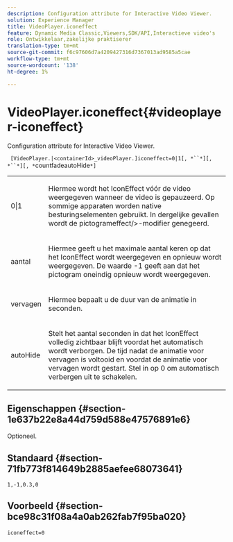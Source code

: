 ```yaml
---
description: Configuration attribute for Interactive Video Viewer.
solution: Experience Manager
title: VideoPlayer.iconeffect
feature: Dynamic Media Classic,Viewers,SDK/API,Interactieve video's
role: Ontwikkelaar,zakelijke praktiserer
translation-type: tm+mt
source-git-commit: f6c97606d7a4209427316d7367013ad9585a5cae
workflow-type: tm+mt
source-wordcount: '138'
ht-degree: 1%

---
```



# VideoPlayer.iconeffect{#videoplayer-iconeffect}

Configuration attribute for Interactive Video Viewer.

` [VideoPlayer.|<containerId>_videoPlayer.]iconeffect=0|1[, *``*][, *``*][, *`countfadeautoHide`*]`

<table id="table_441553CD34C94A58A9D7CBF772DEDDB6"> 
 <tbody> 
  <tr> 
   <td colname="col1"> <p> <span class="codeph"> 0|1</span> </p> </td> 
   <td colname="col2"> <p> Hiermee wordt het IconEffect vóór de video weergegeven wanneer de video is gepauzeerd. Op sommige apparaten worden native besturingselementen gebruikt. In dergelijke gevallen wordt de pictogrameffect<span class="codeph">/&gt;-modifier genegeerd.</span> </p> </td> 
  </tr> 
  <tr> 
   <td colname="col1"> <p> <span class="codeph"><span class="varname"> aantal</span></span> </p> </td> 
   <td colname="col2"> <p> Hiermee geeft u het maximale aantal keren op dat het IconEffect wordt weergegeven en opnieuw wordt weergegeven. De waarde <span class="codeph"> -1</span> geeft aan dat het pictogram oneindig opnieuw wordt weergegeven. </p> </td> 
  </tr> 
  <tr> 
   <td colname="col1"> <p> <span class="codeph"><span class="varname"> vervagen</span></span> </p> </td> 
   <td colname="col2"> <p> Hiermee bepaalt u de duur van de animatie in seconden. </p> </td> 
  </tr> 
  <tr> 
   <td colname="col1"> <p> <span class="codeph"><span class="varname"> autoHide</span></span> </p> </td> 
   <td colname="col2"> <p> Stelt het aantal seconden in dat het IconEffect volledig zichtbaar blijft voordat het automatisch wordt verborgen. De tijd nadat de animatie voor vervagen is voltooid en voordat de animatie voor vervagen wordt gestart. Stel in op <span class="codeph"> 0</span> om automatisch verbergen uit te schakelen. </p> </td> 
  </tr> 
 </tbody> 
</table>

## Eigenschappen {#section-1e637b22e8a44d759d588e47576891e6}

Optioneel.

## Standaard {#section-71fb773f814649b2885aefee68073641}

`1,-1,0.3,0`

## Voorbeeld {#section-bce98c31f08a4a0ab262fab7f95ba020}

`iconeffect=0`
